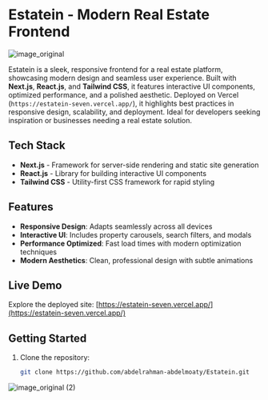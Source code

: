 # Estatein - Modern Real Estate Frontend

![image_original](https://github.com/user-attachments/assets/35df0a80-d911-4bd3-935f-3cbb4cb520b3)

Estatein is a sleek, responsive frontend for a real estate platform, showcasing modern design and seamless user experience. Built with **Next.js**, **React.js**, and **Tailwind CSS**, it features interactive UI components, optimized performance, and a polished aesthetic. Deployed on Vercel (`https://estatein-seven.vercel.app/`), it highlights best practices in responsive design, scalability, and deployment. Ideal for developers seeking inspiration or businesses needing a real estate solution.

## Tech Stack

- **Next.js** - Framework for server-side rendering and static site generation  
- **React.js** - Library for building interactive UI components  
- **Tailwind CSS** - Utility-first CSS framework for rapid styling  

## Features

- **Responsive Design**: Adapts seamlessly across all devices  
- **Interactive UI**: Includes property carousels, search filters, and modals  
- **Performance Optimized**: Fast load times with modern optimization techniques  
- **Modern Aesthetics**: Clean, professional design with subtle animations  

## Live Demo

Explore the deployed site: [https://estatein-seven.vercel.app/](https://estatein-seven.vercel.app/)

## Getting Started

1. Clone the repository:
   ```bash
   git clone https://github.com/abdelrahman-abdelmoaty/Estatein.git

![image_original (2)](https://github.com/user-attachments/assets/055e1f3a-e960-4cc8-bcf1-72f8a6bc6159)
